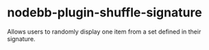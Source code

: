 nodebb-plugin-shuffle-signature
===============================

Allows users to randomly display one item from a set defined in their signature.
